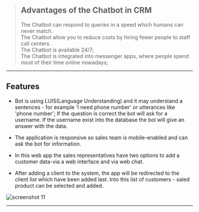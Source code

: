 

> <h2>Advantages of the Chatbot in CRM</h2>
> The Chatbot can respond to queries in a speed which humans can never match.<br>
> The Сhatbot allow you to reduce costs by hiring fewer people to staff call centers.<br>
> The Chatbot is available 24/7;<br>
> The Chatbot is integrated into messenger apps, where people spend most of their time online nowadays;
<hr>

<h2>Features</h2>

* Bot is using LUIS(Language Understanding) and it may understand a sentences - for example 'I need phone number' or utterances like 'phone number'; If the question is correct the bot will ask for a username. If the username exist into the database the bol will give an answer with the data.

* The application is responsive so sales team is mobile-enabled and can ask the bot for information.

* In this web app the sales representatives have two options to add a customer data-via a web interface and via web chat.

* After adding a client to the system, the app will be redirected to the client list which have been added last. Into this list of customers - saled product can be selected and added. 

<span>![screenshot 11](https://user-images.githubusercontent.com/12658436/41349125-885411c4-6f17-11e8-95a7-07a0c293dd06.jpg)</span>

<hr>